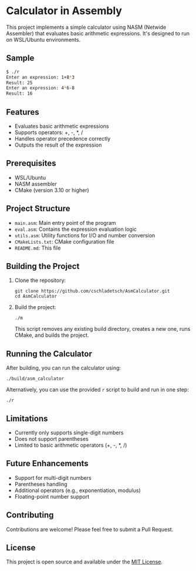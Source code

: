 # Calculator in Assembly

This project implements a simple calculator using NASM (Netwide Assembler) that evaluates basic arithmetic expressions. It's designed to run on WSL/Ubuntu environments.

## Sample

```bash
$ ./r
Enter an expression: 1+8*3
Result: 25
Enter an expression: 4*6-8
Result: 16
```


## Features

- Evaluates basic arithmetic expressions
- Supports operators: +, -, *, /
- Handles operator precedence correctly
- Outputs the result of the expression

## Prerequisites

- WSL/Ubuntu
- NASM assembler
- CMake (version 3.10 or higher)

## Project Structure

- `main.asm`: Main entry point of the program
- `eval.asm`: Contains the expression evaluation logic
- `utils.asm`: Utility functions for I/O and number conversion
- `CMakeLists.txt`: CMake configuration file
- `README.md`: This file

## Building the Project

1. Clone the repository:
   ```
   git clone https://github.com/cschladetsch/AsmCalculator.git
   cd AsmCalculator
   ```

2. Build the project:
   ```
   ./m
   ```
   This script removes any existing build directory, creates a new one, runs CMake, and builds the project.

## Running the Calculator

After building, you can run the calculator using:

```
./build/asm_calculator
```

Alternatively, you can use the provided `r` script to build and run in one step:

```
./r
```

## Limitations

- Currently only supports single-digit numbers
- Does not support parentheses
- Limited to basic arithmetic operators (+, -, *, /)

## Future Enhancements

- Support for multi-digit numbers
- Parentheses handling
- Additional operators (e.g., exponentiation, modulus)
- Floating-point number support

## Contributing

Contributions are welcome! Please feel free to submit a Pull Request.

## License

This project is open source and available under the [MIT License](LICENSE).
